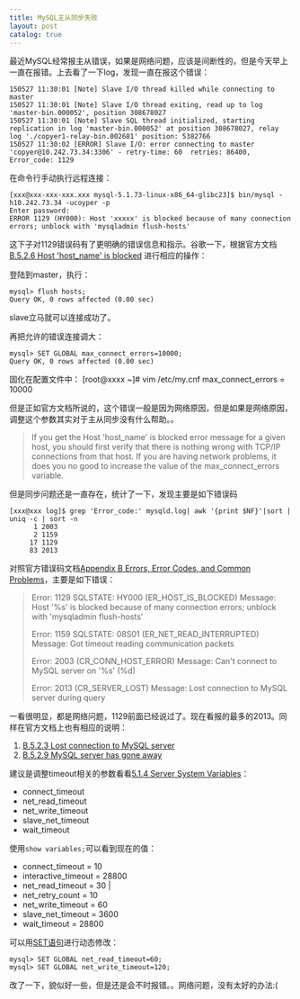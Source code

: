 ```yaml
---
title: MySQL主从同步失败
layout: post
catalog: true
---
```


最近MySQL经常报主从错误，如果是网络问题，应该是间断性的，但是今天早上一直在报错。上去看了一下log，发现一直在报这个错误：

	150527 11:30:01 [Note] Slave I/O thread killed while connecting to master
	150527 11:30:01 [Note] Slave I/O thread exiting, read up to log 'master-bin.000052', position 308678027
	150527 11:30:01 [Note] Slave SQL thread initialized, starting replication in log 'master-bin.000052' at position 308678027, relay log './copyer1-relay-bin.002681' position: 5382766
	150527 11:30:02 [ERROR] Slave I/O: error connecting to master 'copyer@10.242.73.34:3306' - retry-time: 60  retries: 86400, Error_code: 1129

在命令行手动执行远程连接：

	[xxx@xxx-xxx-xxx.xxx mysql-5.1.73-linux-x86_64-glibc23]$ bin/mysql -h10.242.73.34 -ucoyper -p
	Enter password:
	ERROR 1129 (HY000): Host 'xxxxx' is blocked because of many connection errors; unblock with 'mysqladmin flush-hosts'

这下子对1129错误码有了更明确的错误信息和指示。谷歌一下，根据官方文档[B.5.2.6 Host 'host_name' is blocked](https://dev.mysql.com/doc/refman/5.0/en/blocked-host.html) 进行相应的操作：

登陆到master，执行：

	mysql> flush hosts;
	Query OK, 0 rows affected (0.00 sec)

slave立马就可以连接成功了。

再把允许的错误连接调大：

	mysql> SET GLOBAL max_connect_errors=10000;
	Query OK, 0 rows affected (0.00 sec)

固化在配置文件中：
	[root@xxxx ~]# vim /etc/my.cnf
	max_connect_errors = 10000


但是正如官方文档所说的，这个错误一般是因为网络原因，但是如果是网络原因，调整这个参数其实对于主从同步没有什么帮助。。

> If you get the Host 'host_name' is blocked error message for a given host, you should first verify that there is nothing wrong with TCP/IP connections from that host. If you are having network problems, it does you no good to increase the value of the max_connect_errors variable.


但是同步问题还是一直存在，统计了一下，发现主要是如下错误码

	[xxx@xxx log]$ grep 'Error_code:' mysqld.log| awk '{print $NF}'|sort | uniq -c | sort -n
	      1 2003
	      2 1159
	     17 1129
	     83 2013

对照官方错误码文档[Appendix B Errors, Error Codes, and Common Problems](http://dev.mysql.com/doc/refman/5.0/en/error-handling.html)，主要是如下错误：

> Error: 1129 SQLSTATE: HY000 (ER_HOST_IS_BLOCKED)
> Message: Host '%s' is blocked because of many connection errors; unblock with 'mysqladmin flush-hosts'
> 
> Error: 1159 SQLSTATE: 08S01 (ER_NET_READ_INTERRUPTED)
> Message: Got timeout reading communication packets
>
> Error: 2003 (CR_CONN_HOST_ERROR)
> Message: Can't connect to MySQL server on '%s' (%d)
>
> Error: 2013 (CR_SERVER_LOST)
> Message: Lost connection to MySQL server during query

一看很明显，都是网络问题，1129前面已经说过了。现在看报的最多的2013。同样在官方文档上也有相应的说明：

1. [B.5.2.3 Lost connection to MySQL server](https://dev.mysql.com/doc/refman/5.0/en/error-lost-connection.html) 
2. [B.5.2.9 MySQL server has gone away](http://dev.mysql.com/doc/refman/5.0/en/gone-away.html)

建议是调整timeout相关的参数看看[5.1.4 Server System Variables](http://dev.mysql.com/doc/refman/5.0/en/server-system-variables.html)：

* connect_timeout
* net_read_timeout 
* net_write_timeout
* slave_net_timeout
* wait_timeout

使用`show variables;`可以看到现在的值：

* connect_timeout = 10    
* interactive_timeout = 28800 
* net_read_timeout = 30                                                                                        |
* net_retry_count = 10 
* net_write_timeout = 60   
* slave_net_timeout = 3600 
* wait_timeout = 28800     


可以用[SET语句](https://dev.mysql.com/doc/refman/5.0/en/set-statement.html)进行动态修改：

	mysql> SET GLOBAL net_read_timeout=60;
	mysql> SET GLOBAL net_write_timeout=120;

改了一下，貌似好一些，但是还是会不时报错。。网络问题，没有太好的办法:(






